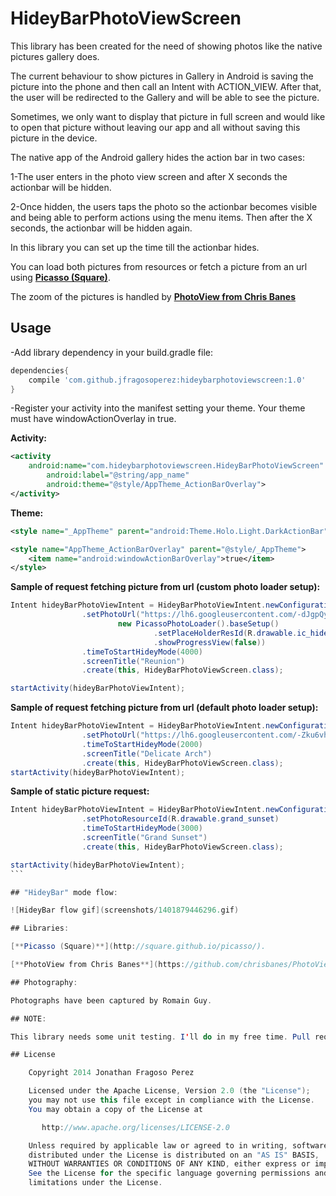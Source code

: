 HideyBarPhotoViewScreen
=======================

This library has been created for the need of showing photos like the native pictures gallery does. 

The current behaviour to show pictures in Gallery in Android is saving the picture into the phone and then call an Intent with ACTION_VIEW. After that, the user will be redirected to the Gallery and will be able to see the picture.

Sometimes, we only want to display that picture in full screen and would like to open that picture without leaving our app and all without saving this picture in the device.

The native app of the Android gallery hides the action bar in two cases:

1-The user enters in the photo view screen and after X seconds the actionbar will be hidden.

2-Once hidden, the users taps the photo so the actionbar becomes visible and being able to perform actions using the menu items. Then after the X seconds, the actionbar will be hidden again.

In this library you can set up the time till the actionbar hides.
   
You can load both pictures from resources or fetch a picture from an url using [**Picasso (Square)**](http://square.github.io/picasso/).

The zoom of the pictures is handled by [**PhotoView from Chris Banes**](https://github.com/chrisbanes/PhotoView)


## Usage

-Add library dependency in your build.gradle file:

```groovy
dependencies{
	compile 'com.github.jfragosoperez:hideybarphotoviewscreen:1.0'
}
```

-Register your activity into the manifest setting your theme. Your theme must have windowActionOverlay in true.

**Activity:**
```xml
<activity
	android:name="com.hideybarphotoviewscreen.HideyBarPhotoViewScreen"
        android:label="@string/app_name"
        android:theme="@style/AppTheme_ActionBarOverlay">
</activity>
```

**Theme:**
```xml
<style name="_AppTheme" parent="android:Theme.Holo.Light.DarkActionBar" />

<style name="AppTheme_ActionBarOverlay" parent="@style/_AppTheme">
	<item name="android:windowActionBarOverlay">true</item>
</style>
```

**Sample of request fetching picture from url (custom photo loader setup):**

```java
Intent hideyBarPhotoViewIntent = HideyBarPhotoViewIntent.newConfiguration()
                .setPhotoUrl("https://lh6.googleusercontent.com/-dJgpQyZK89k/UQOBedpoASI/AAAAAAAALuk/kWhI3-xIX1w/w1902-h1070-no/reunion.jpg",
                        new PicassoPhotoLoader().baseSetup()
                                .setPlaceHolderResId(R.drawable.ic_hidey_bar_photo_view_screen_placeholder)
                                .showProgressView(false))
                .timeToStartHideyMode(4000)
                .screenTitle("Reunion")
                .create(this, HideyBarPhotoViewScreen.class);

startActivity(hideyBarPhotoViewIntent);
```

**Sample of request fetching picture from url (default photo loader setup):**

```java
Intent hideyBarPhotoViewIntent = HideyBarPhotoViewIntent.newConfiguration()
                .setPhotoUrl("https://lh6.googleusercontent.com/-Zku6vhdOOMU/UMop6mAjrCI/AAAAAAAAMRw/FLEcVVoZ-BY/w1648-h1098-no/Delicate+Arch.jpg")
                .timeToStartHideyMode(2000)
                .screenTitle("Delicate Arch")
                .create(this, HideyBarPhotoViewScreen.class);
startActivity(hideyBarPhotoViewIntent);
```

**Sample of static picture request:**

````java
Intent hideyBarPhotoViewIntent = HideyBarPhotoViewIntent.newConfiguration()
                .setPhotoResourceId(R.drawable.grand_sunset)
                .timeToStartHideyMode(3000)
                .screenTitle("Grand Sunset")
                .create(this, HideyBarPhotoViewScreen.class);

startActivity(hideyBarPhotoViewIntent);
```

## "HideyBar" mode flow:

![HideyBar flow gif](screenshots/1401879446296.gif)

## Libraries:

[**Picasso (Square)**](http://square.github.io/picasso/).

[**PhotoView from Chris Banes**](https://github.com/chrisbanes/PhotoView)

## Photography:

Photographs have been captured by Romain Guy.

## NOTE: 

This library needs some unit testing. I'll do in my free time. Pull requests and new features will be always welcome.

## License

    Copyright 2014 Jonathan Fragoso Perez

    Licensed under the Apache License, Version 2.0 (the "License");
    you may not use this file except in compliance with the License.
    You may obtain a copy of the License at

       http://www.apache.org/licenses/LICENSE-2.0

    Unless required by applicable law or agreed to in writing, software
    distributed under the License is distributed on an "AS IS" BASIS,
    WITHOUT WARRANTIES OR CONDITIONS OF ANY KIND, either express or implied.
    See the License for the specific language governing permissions and
    limitations under the License.

  
